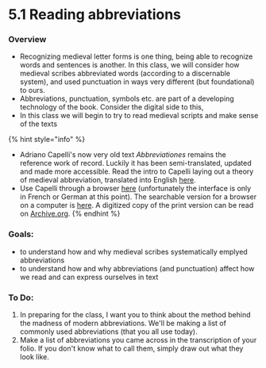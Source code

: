 # 5.1 Reading abbreviations

### Overview

* Recognizing medieval letter forms is one thing, being able to recognize words and sentences is another. In this class, we will consider how medieval scribes abbreviated words (according to a discernable system), and used punctuation in ways very different (but foundational) to ours.
* Abbreviations, punctuation, symbols etc. are part of a developing technology of the book. Consider the digital side to this,&#x20;
* In this class we will begin to try to read medieval scripts and make sense of the texts

{% hint style="info" %}
* Adriano Capelli's now very old text _Abbreviationes_ remains the reference work of record. Luckily it has been semi-translated, updated and made more accessible. Read the intro to Capelli laying out a theory of medieval abbreviation, translated into English [here](https://kuscholarworks.ku.edu/bitstream/handle/1808/1821/47cappelli.pdf).
* Use Capelli through a browser [here](https://www.adfontes.uzh.ch/mobile/#CappelliSeite) (unfortunately the interface is only in French or German at this point). The searchable version for a browser on a computer is [here](https://www.adfontes.uzh.ch). A digitized copy of the print version can be read on [Archive.org](https://archive.org/details/LexiconAbbreviaturarum).
{% endhint %}

### Goals:

* to understand how and why medieval scribes systematically emplyed abbreviations
* to understand how and why abbreviations (and punctuation) affect how we read and can express ourselves in text

### To Do:

1. In preparing for the class, I want you to think about the method behind the madness of modern abbreviations. We'll be making a list of commonly used abbreviations (that you all use today).&#x20;
2. Make a list of abbreviations you came across in the transcription of your folio. If you don't know what to call them, simply draw out what they look like. &#x20;


